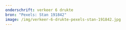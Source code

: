 ```yaml
---
onderschrift: verkeer 6 drukte
bron: "Pexels: Stan 191842"
image: /img/verkeer-6-drukte-pexels-stan-191842.jpg
---
```

